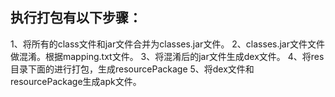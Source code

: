 ﻿## 执行打包有以下步骤：
1、将所有的class文件和jar文件合并为classes.jar文件。
2、classes.jar文件文件做混淆。根据mapping.txt文件。
3、将混淆后的jar文件生成dex文件。
4、将res目录下面的进行打包，生成resourcePackage
5、将dex文件和resourcePackage生成apk文件。